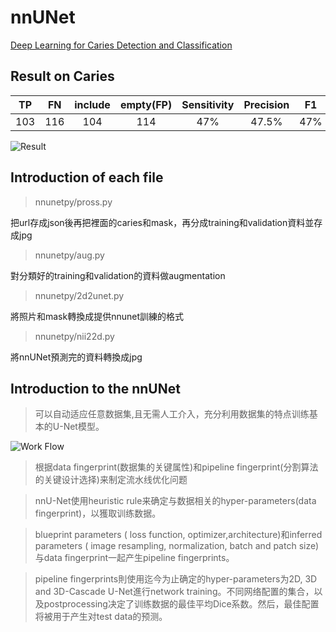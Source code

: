 # nnUNet
[Deep Learning for Caries Detection and Classification](https://www.researchgate.net/publication/354578712_Deep_Learning_for_Caries_Detection_and_Classification "link")

## Result on Caries

| TP | FN | include | empty(FP) | Sensitivity | Precision | F1 |
|:----------:|:----------:|:----------:|:----------:|:----------:|:----------:|:----------:|
| 103 | 116 | 104 | 114 | 47% | 47.5% | 47% |

![Result](https://github.com/jasonyeong/CariesDetection/blob/master/nnUNet/Result.jpg?raw=true "Result")

## Introduction of each file

> nnunetpy/pross.py

把url存成json後再把裡面的caries和mask，再分成training和validation資料並存成jpg

> nnunetpy/aug.py

對分類好的training和validation的資料做augmentation

> nnunetpy/2d2unet.py

將照片和mask轉換成提供nnunet訓練的格式

> nnunetpy/nii22d.py

將nnUNet預測完的資料轉換成jpg

## Introduction to the nnUNet

>可以自动适应任意数据集,且无需人工介入，充分利用数据集的特点训练基本的U-Net模型。

![Work Flow](https://miro.medium.com/max/2000/0*PkMBRPa77g-ICW5e.png "Work Flow")

>根据data fingerprint(数据集的关键属性)和pipeline fingerprint(分割算法的关键设计选择)来制定流水线优化问题

>nnU-Net使用heuristic rule来确定与数据相关的hyper-parameters(data fingerprint)，以獲取训练数据。

>blueprint parameters ( loss function, optimizer,architecture)和inferred parameters ( image resampling, normalization, batch and patch size) 与data fingerprint一起产生pipeline fingerprints。

>pipeline fingerprints則使用迄今为止确定的hyper-parameters为2D, 3D and 3D-Cascade U-Net進行network training。不同网络配置的集合，以及postprocessing决定了训练数据的最佳平均Dice系数。然后，最佳配置将被用于产生对test data的预测。


